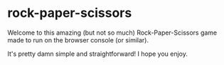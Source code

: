# rock-paper-scissors

Welcome to this amazing (but not so much) Rock-Paper-Scissors game made to run on the browser console (or similar).

It's pretty damn simple and straightforward! I hope you enjoy.